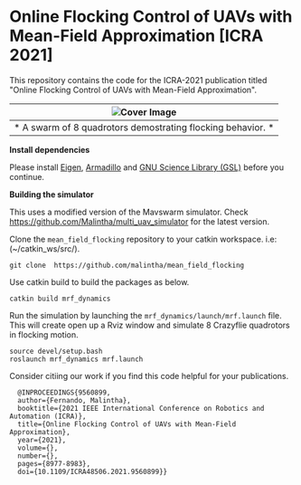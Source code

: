 # Online Flocking Control of UAVs with Mean-Field Approximation [ICRA 2021]

This repository contains the code for the ICRA-2021 publication titled "Online Flocking Control of UAVs with Mean-Field Approximation". 

| ![Cover Image](https://github.com/malintha/mean_field_flocking/blob/master/cover.gif?raw=true) |
|:--:| 
| * A swarm of 8 quadrotors demostrating flocking behavior. * |

**Install dependencies**

Please install [Eigen](http://eigen.tuxfamily.org/index.php?title=Main_Page), [Armadillo](https://www.uio.no/studier/emner/matnat/fys/FYS4411/v13/guides/installing-armadillo/) and [GNU Science Library (GSL)](https://www.gnu.org/software/gsl/) before you continue.


**Building the simulator**

This uses a modified version of the Mavswarm simulator. Check https://github.com/Malintha/multi_uav_simulator for the latest version.

Clone the `mean_field_flocking` repository to your catkin workspace. i.e: (~/catkin_ws/src/). 
    
    git clone  https://github.com/malintha/mean_field_flocking


Use catkin build to build the packages as below.
    
    catkin build mrf_dynamics

Run the simulation by launching the `mrf_dynamics/launch/mrf.launch` file. This will create open up a Rviz window and simulate 8 Crazyflie quadrotors in flocking motion.

    source devel/setup.bash
    roslaunch mrf_dynamics mrf.launch

Consider citiing our work if you find this code helpful for your publications.

      @INPROCEEDINGS{9560899,
      author={Fernando, Malintha},
      booktitle={2021 IEEE International Conference on Robotics and Automation (ICRA)}, 
      title={Online Flocking Control of UAVs with Mean-Field Approximation}, 
      year={2021},
      volume={},
      number={},
      pages={8977-8983},
      doi={10.1109/ICRA48506.2021.9560899}}
